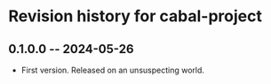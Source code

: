# Revision history for cabal-project

## 0.1.0.0 -- 2024-05-26

* First version. Released on an unsuspecting world.
